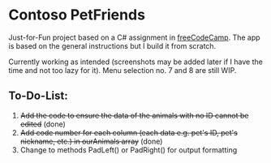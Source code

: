 # Contoso PetFriends
Just-for-Fun project based on a C# assignment in [freeCodeCamp](https://www.freecodecamp.org/). The app is based on the general instructions but I build it from scratch.

Currently working as intended (screenshots may be added later if I have the time and not too lazy for it). Menu selection no. 7 and 8 are still WIP. 

## To-Do-List:
1. ~~Add the code to ensure the data of the animals with no ID cannot be edited~~ (done)
2. ~~Add code number for each column (each data e.g. pet's ID, pet's nickname, etc.) in ourAnimals array~~ (done)
3. Change to methods PadLeft() or PadRight() for output formatting